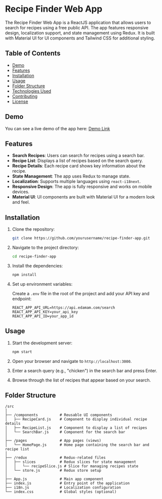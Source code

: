 # Recipe Finder Web App

The Recipe Finder Web App is a ReactJS application that allows users to search for recipes using a free public API. The app features responsive design, localization support, and state management using Redux. It is built with Material UI for UI components and Tailwind CSS for additional styling.

## Table of Contents

- [Demo](#demo)
- [Features](#features)
- [Installation](#installation)
- [Usage](#usage)
- [Folder Structure](#folder-structure)
- [Technologies Used](#technologies-used)
- [Contributing](#contributing)
- [License](#license)

## Demo

You can see a live demo of the app here: [Demo Link](#)

## Features

- **Search Recipes**: Users can search for recipes using a search bar.
- **Recipe List**: Displays a list of recipes based on the search query.
- **Recipe Details**: Each recipe card shows key information about the recipe.
- **State Management**: The app uses Redux to manage state.
- **Localization**: Supports multiple languages using `react-i18next`.
- **Responsive Design**: The app is fully responsive and works on mobile devices.
- **Material UI**: UI components are built with Material UI for a modern look and feel.

## Installation

1. Clone the repository:

   ```bash
   git clone https://github.com/yourusername/recipe-finder-app.git
   ```

2. Navigate to the project directory:

   ```bash
   cd recipe-finder-app
   ```

3. Install the dependencies:

   ```bash
   npm install
   ```

4. Set up environment variables:

   Create a `.env` file in the root of the project and add your API key and endpoint:

   ```env
   REACT_APP_API_URL=https://api.edamam.com/search
   REACT_APP_API_KEY=your_api_key
   REACT_APP_API_ID=your_app_id
   ```

## Usage

1. Start the development server:

   ```bash
   npm start
   ```

2. Open your browser and navigate to `http://localhost:3000`.

3. Enter a search query (e.g., "chicken") in the search bar and press Enter.

4. Browse through the list of recipes that appear based on your search.

## Folder Structure

```plaintext
/src
│
├── /components          # Reusable UI components
│   ├── RecipeCard.js    # Component to display individual recipe details
│   ├── RecipeList.js    # Component to display a list of recipes
│   └── SearchBar.js     # Component for the search bar
│
├── /pages               # App pages (views)
│   └── HomePage.js      # Home page containing the search bar and recipe list
│
├── /redux               # Redux-related files
│   ├── slices           # Redux slices for state management
│   │   └── recipeSlice.js # Slice for managing recipes state
│   └── store.js         # Redux store setup
│
├── App.js               # Main app component
├── index.js             # Entry point of the application
├── i18n.js              # Localization configuration
└── index.css            # Global styles (optional)
```
